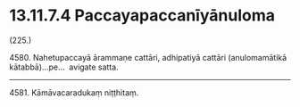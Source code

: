 # 13.11.7.4 Paccayapaccanīyānuloma

(225.)

4580\. Nahetupaccayā ārammaṇe cattāri, adhipatiyā cattāri (anulomamātikā kātabbā)…pe…  avigate satta.

---

4581\. Kāmāvacaradukaṃ niṭṭhitaṃ.
